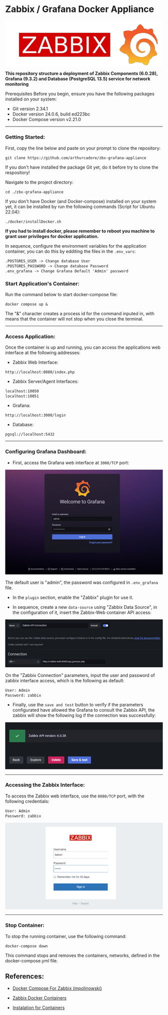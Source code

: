 # Zabbix / Grafana Docker Appliance

<p align="center">
  <img src="pictures/main.png" align="center">
</p>

**This repository structure a deployment of Zabbix Components (6.0.28), Grafana (9.3.2) and Database (PostgreSQL 13.5) service for network monitoring**

Prerequisites
Before you begin, ensure you have the following packages installed on your system:

- Git version 2.34.1
- Docker version 24.0.6, build ed223bc
- Docker Compose version v2.21.0

---
### Getting Started:

First, copy the line below and paste on your prompt to clone the repository:

```
git clone https://github.com/arthurcadore/zbx-grafana-appliance
```
If you don't have installed the package Git yet, do it before try to clone the respository!

Navigate to the project directory:

```
cd ./zbx-grafana-appliance
```

If you don't have Docker (and Docker-compose) installed on your system yet, it can be installed by run the following commands (Script for Ubuntu 22.04): 

```
./docker/installDocker.sh
```

**If you had to install docker, please remember to reboot you machine to grant user privileges for docker application.** 

In sequence, configure the environment variables for the application container, you can do this by edditing the files in the `.env_vars`: 

```
.POSTGRES_USER -> Change database User
.POSTGRES_PASSWORD -> Change database Password
.env_grafana -> Change Grafana Default 'Admin' password
```

### Start Application's Container: 
Run the command below to start docker-compose file: 

```
docker compose up & 
```

The "&" character creates a process id for the command inputed in, with means that the container will not stop when you close the terminal. 

---

### Access Application:

Once the container is up and running, you can access the applications web interface at the following addresses: 

- Zabbix Web Interface: 

```
http://localhost:8080/index.php
```

- Zabbix Server/Agent Interfaces: 

```
localhost:10050
localhost:10051
```

- Grafana: 

```
http://localhost:3000/login
```

- Database: 

```
pgsql://localhost:5432
```

--- 

### Configuring Grafana Dashboard: 

- First, access the Grafana web interface at `3000/TCP` port:

![accessGrafana](./pictures/GrafanaAccess.png)

The default user is "admin", the password was configured in `.env_grafana` file. 

- In the `plugin` section, enable the "Zabbix" plugin for use it. 

- In sequence, create a new `data-source` using "Zabbix Data Source", in the configuration of it, insert the Zabbix-Web container API access: 

![grafanaAPI](./pictures/GrafanaAPI.png)

On the "Zabbix Connection" parameters, input the user and password of zabbix interface access, which is the following as default: 

```
User: Admin
Password: zabbix
```

- Finally, use the `save and test` button to verify if the parameters configurated have allowed the Grafana to consult the Zabbix API, the zabbix will show the following log if the connection was successfully: 

![grafanaSuccess](./pictures/GrafanaSuccess.png)

--- 

### Accessing the Zabbix Interface: 

To access the Zabbix web interface, use the `8080/TCP` port, with the following credentials: 

```
User: Admin
Password: zabbix
```

![zabbixSuccess](./pictures/zabbix.png)

--- 
### Stop Container: 
To stop the running container, use the following command:

```
docker-compose down
```

This command stops and removes the containers, networks, defined in the docker-compose.yml file.



## References: 

- [Docker Compose For Zabbix (mpolinowski)](https://github.com/mpolinowski/zabbix-server-compose)

- [Zabbix Docker Containers](https://hub.docker.com/u/zabbix)

- [Instalation for Containers](https://www.zabbix.com/documentation/current/en/manual/installation/containers)


